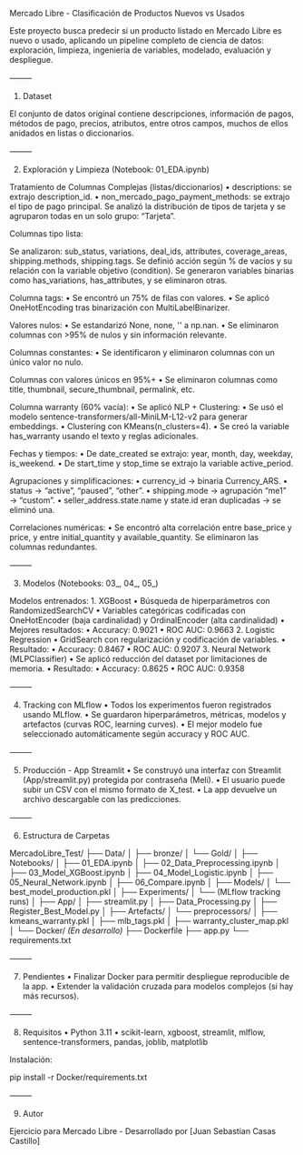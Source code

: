 Mercado Libre - Clasificación de Productos Nuevos vs Usados

Este proyecto busca predecir si un producto listado en Mercado Libre es nuevo o usado, aplicando un pipeline completo de ciencia de datos: exploración, limpieza, ingeniería de variables, modelado, evaluación y despliegue.

⸻

1. Dataset

El conjunto de datos original contiene descripciones, información de pagos, métodos de pago, precios, atributos, entre otros campos, muchos de ellos anidados en listas o diccionarios.

⸻

2. Exploración y Limpieza (Notebook: 01_EDA.ipynb)

Tratamiento de Columnas Complejas (listas/diccionarios)
	•	descriptions: se extrajo description_id.
	•	non_mercado_pago_payment_methods: se extrajo el tipo de pago principal. Se analizó la distribución de tipos de tarjeta y se agruparon todas en un solo grupo: “Tarjeta”.

Columnas tipo lista:

Se analizaron: sub_status, variations, deal_ids, attributes, coverage_areas, shipping.methods, shipping.tags. Se definió acción según % de vacíos y su relación con la variable objetivo (condition). Se generaron variables binarias como has_variations, has_attributes, y se eliminaron otras.

Columna tags:
	•	Se encontró un 75% de filas con valores.
	•	Se aplicó OneHotEncoding tras binarización con MultiLabelBinarizer.

Valores nulos:
	•	Se estandarizó None, none, '' a np.nan.
	•	Se eliminaron columnas con >95% de nulos y sin información relevante.

Columnas constantes:
	•	Se identificaron y eliminaron columnas con un único valor no nulo.

Columnas con valores únicos en 95%+
	•	Se eliminaron columnas como title, thumbnail, secure_thumbnail, permalink, etc.

Columna warranty (60% vacía):
	•	Se aplicó NLP + Clustering:
	•	Se usó el modelo sentence-transformers/all-MiniLM-L12-v2 para generar embeddings.
	•	Clustering con KMeans(n_clusters=4).
	•	Se creó la variable has_warranty usando el texto y reglas adicionales.

Fechas y tiempos:
	•	De date_created se extrajo: year, month, day, weekday, is_weekend.
	•	De start_time y stop_time se extrajo la variable active_period.

Agrupaciones y simplificaciones:
	•	currency_id → binaria Currency_ARS.
	•	status → “active”, “paused”, “other”.
	•	shipping.mode → agrupación “me1” → “custom”.
	•	seller_address.state.name y state.id eran duplicadas → se eliminó una.

Correlaciones numéricas:
	•	Se encontró alta correlación entre base_price y price, y entre initial_quantity y available_quantity. Se eliminaron las columnas redundantes.

⸻

3. Modelos (Notebooks: 03_, 04_, 05_)

Modelos entrenados:
	1.	XGBoost
	•	Búsqueda de hiperparámetros con RandomizedSearchCV
	•	Variables categóricas codificadas con OneHotEncoder (baja cardinalidad) y OrdinalEncoder (alta cardinalidad)
	•	Mejores resultados:
	•	Accuracy: 0.9021
	•	ROC AUC: 0.9663
	2.	Logistic Regression
	•	GridSearch con regularización y codificación de variables.
	•	Resultado:
	•	Accuracy: 0.8467
	•	ROC AUC: 0.9207
	3.	Neural Network (MLPClassifier)
	•	Se aplicó reducción del dataset por limitaciones de memoria.
	•	Resultado:
	•	Accuracy: 0.8625
	•	ROC AUC: 0.9358

⸻

4. Tracking con MLflow
	•	Todos los experimentos fueron registrados usando MLflow.
	•	Se guardaron hiperparámetros, métricas, modelos y artefactos (curvas ROC, learning curves).
	•	El mejor modelo fue seleccionado automáticamente según accuracy y ROC AUC.

⸻

5. Producción - App Streamlit
	•	Se construyó una interfaz con Streamlit (App/streamlit.py) protegida por contraseña (Meli).
	•	El usuario puede subir un CSV con el mismo formato de X_test.
	•	La app devuelve un archivo descargable con las predicciones.

⸻

6. Estructura de Carpetas

MercadoLibre_Test/
├── Data/
│   ├── bronze/
│   └── Gold/
│
├── Notebooks/
│   ├── 01_EDA.ipynb
│   ├── 02_Data_Preprocessing.ipynb
│   ├── 03_Model_XGBoost.ipynb
│   ├── 04_Model_Logistic.ipynb
│   ├── 05_Neural_Network.ipynb
│   ├── 06_Compare.ipynb
│
├── Models/
│   └── best_model_production.pkl
│
├── Experiments/
│   └── (MLflow tracking runs)
│
├── App/
│   ├── streamlit.py
│   ├── Data_Processing.py
│   ├── Register_Best_Model.py
│
├── Artefacts/
│   └── preprocessors/
│       ├── kmeans_warranty.pkl
│       ├── mlb_tags.pkl
│       ├── warranty_cluster_map.pkl
│
└── Docker/ *(En desarrollo)*
    ├── Dockerfile
    ├── app.py
    └── requirements.txt


⸻

7. Pendientes
	•	Finalizar Docker para permitir despliegue reproducible de la app.
	•	Extender la validación cruzada para modelos complejos (si hay más recursos).

⸻

8. Requisitos
	•	Python 3.11
	•	scikit-learn, xgboost, streamlit, mlflow, sentence-transformers, pandas, joblib, matplotlib

Instalación:

pip install -r Docker/requirements.txt


⸻

9. Autor

Ejercicio para Mercado Libre - Desarrollado por [Juan Sebastian Casas Castillo]
